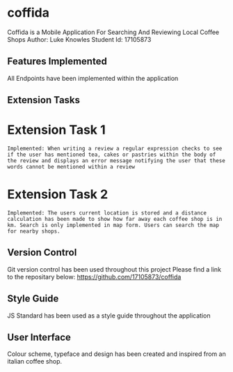 # coffida
Coffida is a Mobile Application For Searching And Reviewing Local Coffee Shops
Author: Luke Knowles
Student Id: 17105873

## Features Implemented
All Endpoints have been implemented within the application

## Extension Tasks
# Extension Task 1
    Implemented: When writing a review a regular expression checks to see if the user has mentioned tea, cakes or pastries within the body of the review and displays an error message notifying the user that these words cannot be mentioned within a review

# Extension Task 2
    Implemented: The users current location is stored and a distance calculation has been made to show how far away each coffee shop is in km. Search is only implemented in map form. Users can search the map for nearby shops.

## Version Control
Git version control has been used throughout this project
Please find a link to the repositary below:
https://github.com/17105873/coffida

## Style Guide
JS Standard has been used as a style guide throughout the application

## User Interface
Colour scheme, typeface and design has been created and inspired from an italian coffee shop.